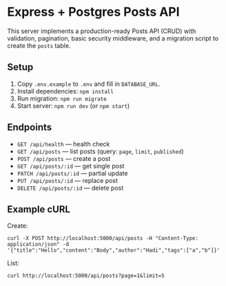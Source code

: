 # Express + Postgres Posts API

This server implements a production-ready Posts API (CRUD) with validation, pagination, basic security middleware, and a migration script to create the `posts` table.

## Setup

1. Copy `.env.example` to `.env` and fill in `DATABASE_URL`.
2. Install dependencies: `npm install`
3. Run migration: `npm run migrate`
4. Start server: `npm run dev` (or `npm start`)

## Endpoints

- `GET /api/health` — health check
- `GET /api/posts` — list posts (query: `page`, `limit`, `published`)
- `POST /api/posts` — create a post
- `GET /api/posts/:id` — get single post
- `PATCH /api/posts/:id` — partial update
- `PUT /api/posts/:id` — replace post
- `DELETE /api/posts/:id` — delete post

## Example cURL

Create:

```
curl -X POST http://localhost:5000/api/posts -H "Content-Type: application/json" -d '{"title":"Hello","content":"Body","author":"Hadi","tags":["a","b"]}'
```

List:

```
curl http://localhost:5000/api/posts?page=1&limit=5
```
